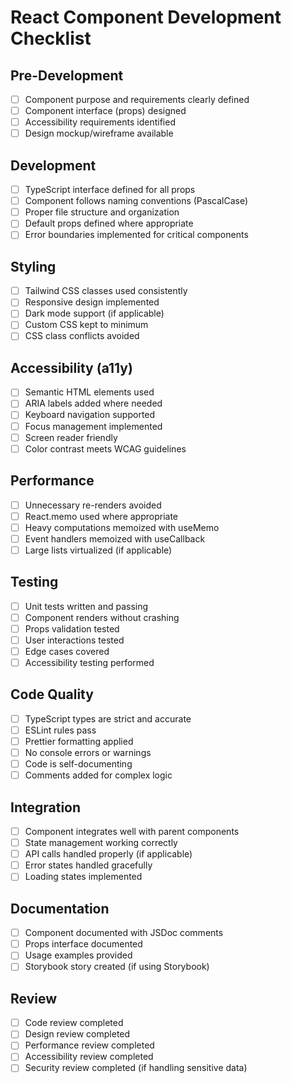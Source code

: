 # React Component Development Checklist

## Pre-Development
- [ ] Component purpose and requirements clearly defined
- [ ] Component interface (props) designed
- [ ] Accessibility requirements identified
- [ ] Design mockup/wireframe available

## Development
- [ ] TypeScript interface defined for all props
- [ ] Component follows naming conventions (PascalCase)
- [ ] Proper file structure and organization
- [ ] Default props defined where appropriate
- [ ] Error boundaries implemented for critical components

## Styling
- [ ] Tailwind CSS classes used consistently
- [ ] Responsive design implemented
- [ ] Dark mode support (if applicable)
- [ ] Custom CSS kept to minimum
- [ ] CSS class conflicts avoided

## Accessibility (a11y)
- [ ] Semantic HTML elements used
- [ ] ARIA labels added where needed
- [ ] Keyboard navigation supported
- [ ] Focus management implemented
- [ ] Screen reader friendly
- [ ] Color contrast meets WCAG guidelines

## Performance
- [ ] Unnecessary re-renders avoided
- [ ] React.memo used where appropriate
- [ ] Heavy computations memoized with useMemo
- [ ] Event handlers memoized with useCallback
- [ ] Large lists virtualized (if applicable)

## Testing
- [ ] Unit tests written and passing
- [ ] Component renders without crashing
- [ ] Props validation tested
- [ ] User interactions tested
- [ ] Edge cases covered
- [ ] Accessibility testing performed

## Code Quality
- [ ] TypeScript types are strict and accurate
- [ ] ESLint rules pass
- [ ] Prettier formatting applied
- [ ] No console errors or warnings
- [ ] Code is self-documenting
- [ ] Comments added for complex logic

## Integration
- [ ] Component integrates well with parent components
- [ ] State management working correctly
- [ ] API calls handled properly (if applicable)
- [ ] Error states handled gracefully
- [ ] Loading states implemented

## Documentation
- [ ] Component documented with JSDoc comments
- [ ] Props interface documented
- [ ] Usage examples provided
- [ ] Storybook story created (if using Storybook)

## Review
- [ ] Code review completed
- [ ] Design review completed
- [ ] Performance review completed
- [ ] Accessibility review completed
- [ ] Security review completed (if handling sensitive data)